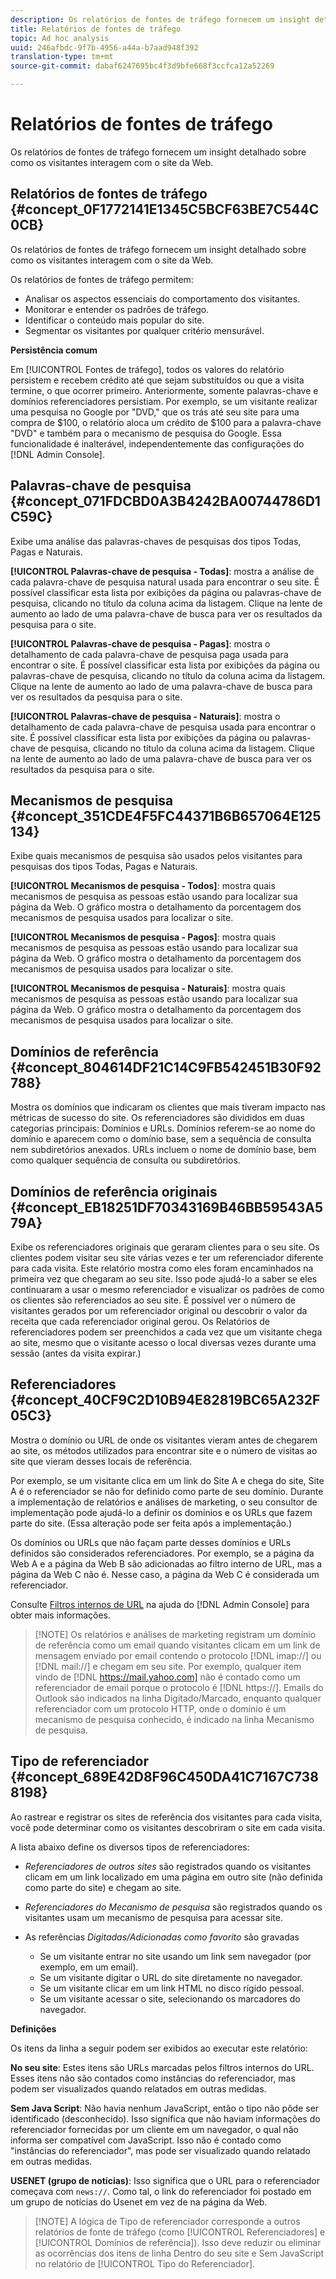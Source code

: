 ```yaml
---
description: Os relatórios de fontes de tráfego fornecem um insight detalhado sobre como os visitantes interagem com o site da Web.
title: Relatórios de fontes de tráfego
topic: Ad hoc analysis
uuid: 246afbdc-9f7b-4956-a44a-b7aad948f392
translation-type: tm+mt
source-git-commit: dabaf6247695bc4f3d9bfe668f3ccfca12a52269

---
```



# Relatórios de fontes de tráfego

Os relatórios de fontes de tráfego fornecem um insight detalhado sobre como os visitantes interagem com o site da Web.

## Relatórios de fontes de tráfego {#concept_0F1772141E1345C5BCF63BE7C544C0CB}

Os relatórios de fontes de tráfego fornecem um insight detalhado sobre como os visitantes interagem com o site da Web.

Os relatórios de fontes de tráfego permitem:

* Analisar os aspectos essenciais do comportamento dos visitantes.
* Monitorar e entender os padrões de tráfego.
* Identificar o conteúdo mais popular do site.
* Segmentar os visitantes por qualquer critério mensurável.

**Persistência comum**

Em [!UICONTROL Fontes de tráfego], todos os valores do relatório persistem e recebem crédito até que sejam substituídos ou que a visita termine, o que ocorrer primeiro. Anteriormente, somente palavras-chave e domínios referenciadores persistiam. Por exemplo, se um visitante realizar uma pesquisa no Google por    &quot;DVD,&quot; que os trás até seu site para uma compra de $100, o relatório aloca um crédito de $100 para a palavra-chave &quot;DVD&quot; e também para o mecanismo de pesquisa do Google. Essa funcionalidade é inalterável, independentemente das configurações do [!DNL Admin Console].

## Palavras-chave de pesquisa {#concept_071FDCBD0A3B4242BA00744786D1C59C}

Exibe uma análise das palavras-chaves de pesquisas dos tipos Todas, Pagas e Naturais.

<!-- 

c_reports_search_keyword.xml

 -->

**[!UICONTROL Palavras-chave de pesquisa - Todas]**: mostra a análise de cada palavra-chave de pesquisa natural usada para encontrar o seu site. É possível classificar esta lista por exibições da página ou palavras-chave de pesquisa, clicando no título da coluna acima da listagem. Clique na lente de aumento ao lado de uma palavra-chave de busca para ver os resultados da pesquisa para o site.

**[!UICONTROL Palavras-chave de pesquisa - Pagas]**: mostra o detalhamento de cada palavra-chave de pesquisa paga usada para encontrar o site. É possível classificar esta lista por exibições da página ou palavras-chave de pesquisa, clicando no título da coluna acima da listagem. Clique na lente de aumento ao lado de uma palavra-chave de busca para ver os resultados da pesquisa para o site.

**[!UICONTROL Palavras-chave de pesquisa - Naturais]**: mostra o detalhamento de cada palavra-chave de pesquisa usada para encontrar o site. É possível classificar esta lista por exibições da página ou palavras-chave de pesquisa, clicando no título da coluna acima da listagem. Clique na lente de aumento ao lado de uma palavra-chave de busca para ver os resultados da pesquisa para o site.

## Mecanismos de pesquisa {#concept_351CDE4F5FC44371B6B657064E125134}

Exibe quais mecanismos de pesquisa são usados pelos visitantes para pesquisas dos tipos Todas, Pagas e Naturais.

<!-- 

c_reports_search_engines.xml

 -->

**[!UICONTROL Mecanismos de pesquisa - Todos]**: mostra quais mecanismos de pesquisa as pessoas estão usando para localizar sua página da Web. O gráfico mostra o detalhamento da porcentagem dos mecanismos de pesquisa usados para localizar o site.

**[!UICONTROL Mecanismos de pesquisa - Pagos]**: mostra quais mecanismos de pesquisa as pessoas estão usando para localizar sua página da Web. O gráfico mostra o detalhamento da porcentagem dos mecanismos de pesquisa usados para localizar o site.

**[!UICONTROL Mecanismos de pesquisa - Naturais]**: mostra quais mecanismos de pesquisa as pessoas estão usando para localizar sua página da Web. O gráfico mostra o detalhamento da porcentagem dos mecanismos de pesquisa usados para localizar o site.

## Domínios de referência {#concept_804614DF21C14C9FB542451B30F92788}

<!-- 

c_reports_ref_domains.xml

 -->

Mostra os domínios que indicaram os clientes que mais tiveram impacto nas métricas de sucesso do site. Os referenciadores são divididos em duas categorias principais: Domínios e URLs. Domínios referem-se ao nome do domínio e aparecem como o domínio base, sem a sequência de consulta nem subdiretórios anexados. URLs incluem o nome de domínio base, bem como qualquer sequência de consulta ou subdiretórios.

## Domínios de referência originais  {#concept_EB18251DF70343169B46BB59543A579A}

<!-- 

c_reports_original_ref_domains.xml

 -->

Exibe os referenciadores originais que geraram clientes para o seu site. Os clientes podem visitar seu site várias vezes e ter um referenciador diferente para cada visita. Este relatório mostra como eles foram encaminhados na primeira vez que chegaram ao seu site. Isso pode ajudá-lo a saber se eles continuaram a usar o mesmo referenciador e visualizar os padrões de como os clientes são referenciados ao seu site. É possível ver o número de visitantes gerados por um referenciador original ou descobrir o valor da receita que cada referenciador original gerou. Os Relatórios de referenciadores podem ser preenchidos a cada vez que um visitante chega ao site, mesmo que o visitante acesso o local diversas vezes durante uma sessão (antes da visita expirar.)

## Referenciadores {#concept_40CF9C2D10B94E82819BC65A232F05C3}

Mostra o domínio ou URL de onde os visitantes vieram antes de chegarem ao site, os métodos utilizados para encontrar site e o número de visitas ao site que vieram desses locais de referência.

<!-- 

c_reports_referrers.xml

 -->

Por exemplo, se um visitante clica em um link do Site A e chega do site, Site A é o referenciador se não for definido como parte de seu domínio. Durante a implementação de relatórios e análises de marketing, o seu consultor de implementação pode ajudá-lo a definir os domínios e os URLs que fazem parte do site. (Essa alteração pode ser feita após a implementação.)

Os domínios ou URLs que não façam parte desses domínios e URLs definidos são considerados referenciadores. Por exemplo, se a página da Web A e a página da Web B são adicionadas ao filtro interno de URL, mas a página da Web C não é. Nesse caso, a página da Web C é considerada um referenciador.

Consulte [Filtros internos de URL](https://marketing.adobe.com/resources/help/pt_BR/reference/internal_URL_filter_admin.html) na ajuda do [!DNL Admin Console] para obter mais informações.

>[!NOTE] Os relatórios e análises de marketing registram um domínio de referência como um email quando visitantes clicam em um link de mensagem enviado por email contendo o protocolo [!DNL imap://] ou [!DNL mail://] e chegam em seu site. Por exemplo, qualquer item vindo de [!DNL https://mail.yahoo.com] não é contado como um referenciador de email porque o protocolo é [!DNL https://]. Emails do Outlook são indicados na linha Digitado/Marcado, enquanto qualquer referenciador com um protocolo HTTP, onde o domínio é um mecanismo de pesquisa conhecido, é indicado na linha Mecanismo de pesquisa.

## Tipo de referenciador {#concept_689E42D8F96C450DA41C7167C7388198}

Ao rastrear e registrar os sites de referência dos visitantes para cada visita, você pode determinar como os visitantes descobriram o site em cada visita.

<!-- 

c_reports_ref_types.xml

 -->

A lista abaixo define os diversos tipos de referenciadores:

* *Referenciadores de outros sites* são registrados quando os visitantes clicam em um link localizado em uma página em outro site (não definida como parte do site) e chegam ao site.
* *Referenciadores do Mecanismo de pesquisa* são registrados quando os visitantes usam um mecanismo de pesquisa para acessar site.
* As referências *Digitadas/Adicionadas como favorito* são gravadas

   * Se um visitante entrar no site usando um link sem navegador (por exemplo, em um email).
   * Se um visitante digitar o URL do site diretamente no navegador.
   * Se um visitante clicar em um link HTML no disco rígido pessoal.
   * Se um visitante acessar o site, selecionando os marcadores do navegador.

**Definições**

Os itens da linha a seguir podem ser exibidos ao executar este relatório:

**No seu site**: Estes itens são URLs marcadas pelos filtros internos do URL. Esses itens não são contados como instâncias do referenciador, mas podem ser visualizados quando relatados em outras medidas.

**Sem Java Script**: Não havia nenhum JavaScript, então o tipo não pôde ser identificado (desconhecido). Isso significa que não haviam informações do referenciador fornecidas por um cliente em um navegador, o qual não informa ser compatível com JavaScript. Isso não é contado como &quot;instâncias do referenciador&quot;, mas pode ser visualizado quando relatado em outras medidas.

**USENET (grupo de notícias)**: Isso significa que o URL para o referenciador começava com `news://`. Como tal, o link do referenciador foi postado em um grupo de notícias do Usenet em vez de na página da Web.

>[!NOTE] A lógica de Tipo de referenciador corresponde a outros relatórios de fonte de tráfego (como [!UICONTROL Referenciadores] e [!UICONTROL Domínios de referência]). Isso deve reduzir ou eliminar as ocorrências dos itens de linha Dentro do seu site e Sem JavaScript no relatório de [!UICONTROL Tipo do Referenciador].

